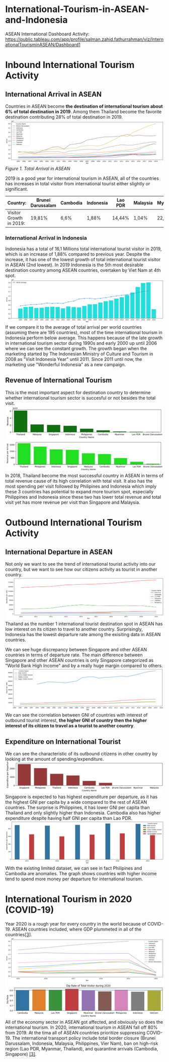 # International-Tourism-in-ASEAN-and-Indonesia
 
ASEAN International Dashboard Activity:
https://public.tableau.com/app/profile/salman.zahid.fathurrahman/viz/InternationalTourisminASEAN/Dashboard1

# Inbound International Tourism Activity
## International Arrival in ASEAN
Countries in ASEAN become **the destination of international tourism about 6% of total destination in 2019**. Among them Thailand become the favorite destination contributing 28% of total destination in 2019.
![Visitor to ASEAN](https://github.com/salmanzf/International-Tourism-in-ASEAN-and-Indonesia/blob/streamlit/plot%20picture/visitor%20to%20asean.png "Total Arrival")
*Figure 1. Total Arrival in ASEAN*
 
2019 is a good year for international tourism in ASEAN, all of the countries has increases in total visitor from international tourist either slightly or significant.

| Country:| Brunei Darussalam | Cambodia | Indonesia | Lao PDR | Malaysia | Myanmar | Philipines | Singapore | Thailand | Viet Nam |
| --- | --- | --- | --- | --- | --- | --- | --- | --- | --- | --- |
| Visitor Growth in 2019:| 19,81% | 6,6% | 1,88% | 14,44% | 1,04% | 22,95% | 15,90% | 3,27% | 4,55% | 16,20% |

### International Arrival in Indonesia
Indonesia has a total of 16,1 Millions total international tourist visitor in 2019, which is an increase of 1,88% compared to previous year. Despite the increase, it has one of the lowest growth of total international tourist visitor in ASEAN (2nd lowest). In 2019 Indonesia is the 5th most desirable destination country among ASEAN countries, overtaken by Viet Nam at 4th spot.
![Visitor to Indonesia](https://github.com/salmanzf/International-Tourism-in-ASEAN-and-Indonesia/blob/streamlit/plot%20picture/visitor%20to%20indonesia.png)
If we compare it to the average of total arrival per world countries (assuming there are 195 countries), most of the time international tourism in Indonesia perform below average. This happens because of the late growth in international tourism sector during 1990s and early 2000 up until 2006 where we can see the constant growth. The growth began when the marketing started by The Indonesian Ministry of Culture and Tourism in 2008 as "Visit Indonesia Year" until 2011. Since 2011 until now, the marketing use "Wonderful Indonesia" as a new campaign.
 
## Revenue of International Tourism
This is the most important aspect for destination country to determine whether international tourism sector is succesful or not besides the total visit.
![Revenue ASEAN](https://github.com/salmanzf/International-Tourism-in-ASEAN-and-Indonesia/blob/streamlit/plot%20picture/revenue_asean.png)
![Revenue per Visit](https://github.com/salmanzf/International-Tourism-in-ASEAN-and-Indonesia/blob/streamlit/plot%20picture/revenue%20per%20visit_asean.png)
In 2018, Thailand become the most successful country in ASEAN in terms of total revenue cause of its high correlation with total visit. It also has the most spending per visit followed by Philipines and Indonesia which imply these 3 countries has potential to expand more tourism spot, especially Philippines and Indonesia since these two has lower total revenue and total visit yet has more revenue per visit than Singapore and Malaysia.
 
# Outbound International Tourism Activity
## International Departure in ASEAN
Not only we want to see the trend of international tourist activity into our country, but we want to see how our citizens activity as tourist in another country.
![Departure ASEAN](https://github.com/salmanzf/International-Tourism-in-ASEAN-and-Indonesia/blob/streamlit/plot%20picture/departure%20asean.png)
Thailand as the number 1 international tourist destination spot in ASEAN has low interest on its citizen to travel to another country. Surprisingly, Indonesia has the lowest departure rate among the exisiting data in ASEAN countries.
 
We can see huge discrepancy between Singapore and other ASEAN countries in terms of departure rate. The main difference between Singapore and other ASEAN countries is only Singapore categorized as "World Bank High Income" and by a really huge margin compared to others.
![depart world bank](https://github.com/salmanzf/International-Tourism-in-ASEAN-and-Indonesia/blob/streamlit/plot%20picture/depart%20world%20bank%20income.png)
We can see the correlation between GNI of countries with interest of outbound tourist interest, **the higher GNI of country then the higher interest of its citizen to travel as a tourist to another country**.

## Expenditure on International Tourist
We can see the characteristic of its outbound citizens in other country by looking at the amount of spending/expenditure.
![expenditure per depart](https://github.com/salmanzf/International-Tourism-in-ASEAN-and-Indonesia/blob/streamlit/plot%20picture/expenditure%20per%20depart_asean_2016.png)
Singapore is expected to has highest expenditure per departure, as it has the highest GNI per capita by a wide compared to the rest of ASEAN countries. The surprise is Philippines, it has lower GNI per capita than Thailand and only slightly higher than Indonesia. Cambodia also has higher expenditure despite having half GNI per capita than Lao PDR.
![world bank expenditure per departure](https://github.com/salmanzf/International-Tourism-in-ASEAN-and-Indonesia/blob/streamlit/plot%20picture/world%20bank_expenditure%20per%20departure.png)
With the existing limited dataset, we can see in fact Philipines and Cambodia are anomalies. The graph shows countries with higher income tend to spend more money per departure for international tourism.

# International Tourism in 2020 (COVID-19)
Year 2020 is a rough year for every country in the world because of COVID-19. ASEAN countries included, where GDP plummeted in all of the countries[[3]](https://www.oecd.org/southeast-asia/ERIA%20COVID19%20and%20ASEAN%20Connectivity.pdf).
![dip rate visitor](https://github.com/salmanzf/International-Tourism-in-ASEAN-and-Indonesia/blob/streamlit/plot%20picture/asean_dip%20rate_total%20visitor.png)
![dip rate bar](https://github.com/salmanzf/International-Tourism-in-ASEAN-and-Indonesia/blob/streamlit/plot%20picture/dip%20rate%20bar_visitor.png)
All of the economy sector in ASEAN got affected, and obviously so does the international tourism. In 2020, international tourism in ASEAN fall off 80% from 2019. At the tima all of ASEAN countries prioritize suppressing COVID-19. The international transport policy include total border closure (Brunei Darussalam, Indonesia, Malaysia, Philippines, Vier Nam), ban on high-risk region (Lao PDR, Myanmar, Thailand), and quarantine arrivals (Cambodia, Singapore) [[3]](https://www.oecd.org/southeast-asia/ERIA%20COVID19%20and%20ASEAN%20Connectivity.pdf).
